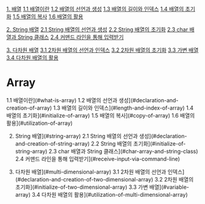 [1. 배열](#array)
[1.1 배열이란](#what-is-array)
[1.2 배열의 선언과 생성](#declaration-and-creation-of-array)
[1.3 배열의 길이와 인덱스](#length-and-index-of-array)
[1.4 배열의 초기화](#initialize-of-array)
[1.5 배열의 복사](#copy-of-array)
[1.6 배열의 활용](#utilization-of-array)

[2. String 배열](#string-array)
[2.1 String 배열의 선언과 생성](#declaration-and-creation-of-string-array)
[2.2 String 배열의 초기화](#initialize-of-string-array)
[2.3 char 배열과 String 클래스](#char-array-and-string-class)
[2.4 커맨드 라인을 통해 입력받기](#receive-input-via-command-line)

[3. 다차원 배열](#multi-dimensional-array)
[3.1 2차원 배열의 선언과 인덱스](#declaration-and-creation-of-two-dimensional-array)
[3.2 2차원 배열의 초기화](#initialize-of-two-dimensional-array)
[3.3 가변 배열](#variable-array)
[3.4 다차원 배열의 활용](#utilization-of-multi-dimensional-array)

# Array


1.1 배열이란](#what-is-array)
1.2 배열의 선언과 생성](#declaration-and-creation-of-array)
1.3 배열의 길이와 인덱스](#length-and-index-of-array)
1.4 배열의 초기화](#initialize-of-array)
1.5 배열의 복사](#copy-of-array)
1.6 배열의 활용](#utilization-of-array)

2. String 배열](#string-array)
2.1 String 배열의 선언과 생성](#declaration-and-creation-of-string-array)
2.2 String 배열의 초기화](#initialize-of-string-array)
2.3 char 배열과 String 클래스](#char-array-and-string-class)
2.4 커맨드 라인을 통해 입력받기](#receive-input-via-command-line)

3. 다차원 배열](#multi-dimensional-array)
3.1 2차원 배열의 선언과 인덱스](#declaration-and-creation-of-two-dimensional-array)
3.2 2차원 배열의 초기화](#initialize-of-two-dimensional-array)
3.3 가변 배열](#variable-array)
3.4 다차원 배열의 활용](#utilization-of-multi-dimensional-array)








